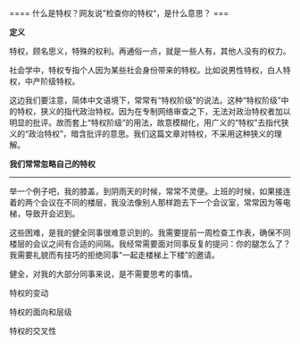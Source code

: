 ==== 什么是特权？网友说”检查你的特权“，是什么意思？ ===

**定义**

特权，顾名思义，特殊的权利。再通俗一点，就是一些人有，其他人没有的权力。

社会学中，特权专指个人因为某些社会身份带来的特权。比如说男性特权，白人特权，中产阶级特权。

这边我们要注意，简体中文语境下，常常有“特权阶级”的说法。这种“特权阶级”中的特权，狭义的指代政治特权。因为在专制网络审查之下，无法对政治特权者加以明显的批评。故而套上“特权阶级”的用法，故意模糊化，用广义的“特权”去指代狭义的“政治特权”，暗含批评的意思。我们这篇文章对特权，不采用这种狭义的理解。

**我们常常****忽略****自己的特权**

****

举一个例子吧，我的膝盖，到阴雨天的时候，常常不灵便。上班的时候，如果接连着的两个会议在不同的楼层，我没法像别人那样跑去下一个会议室，常常因为等电梯，导致开会迟到。

这些困难，是我的健全同事很难意识到的。我需要提前一周检查工作表，确保不同楼层的会议之间有合适的间隔。我经常需要面对同事反复的提问：你的腿怎么了？我需要礼貌而有技巧的拒绝同事“一起走楼梯上下楼”的邀请。

健全，对我的大部分同事来说，是不需要思考的事情。

特权的变动

特权的面向和层级

特权的交叉性